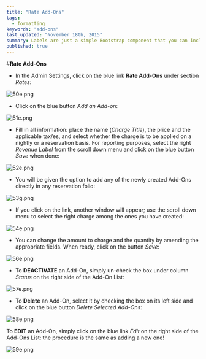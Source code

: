 ```yaml
---
title: "Rate Add-Ons"
tags: 
  - formatting
keywords: "add-ons"
last_updated: "November 18th, 2015"
summary: Labels are just a simple Bootstrap component that you can include in your pages as needed. They represent one of many Bootstrap options you can include in your theme.
published: true
---
```




 

#**Rate Add-Ons**  


 - In the Admin Settings, click on the blue link **Rate Add-Ons** under section _Rates_:  

![50e.png]({{site.baseurl}}/images/50e.png)



 - Click on the blue button _Add an Add-on_:  
 
![51e.png]({{site.baseurl}}/images/51e.png)

 
 - Fill in all information: place the name (_Charge Title_), the price and the applicable tax/es, and select whether the charge is to be applied on a nightly or a reservation basis. For reporting purposes, select the right _Revenue Label_ from the scroll down menu and click on the blue button _Save_ when done:  
 

![52e.png]({{site.baseurl}}/images/52e.png)



 - You will be given the option to add any of the newly created Add-Ons directly in any reservation folio:  
 
![53g.png]({{site.baseurl}}/images/53g.png)



 
 - If you click on the link, another window will appear; use the scroll down menu to select the right charge among the ones you have created: 

![54e.png]({{site.baseurl}}/images/54e.png)




- You can change the amount to charge and the quantity by amending the appropriate fields. When ready, click on the button _Save_: 

![56e.png]({{site.baseurl}}/images/56e.png)



- To **DEACTIVATE** an Add-On, simply un-check the box under column _Status_ on the right side of the Add-On List:  

![57e.png]({{site.baseurl}}/images/57e.png)



 - To **Delete** an Add-On, select it by checking the box on its left side and click on the blue button _Delete Selected Add-Ons_:  

![58e.png]({{site.baseurl}}/images/58e.png)



To **EDIT** an Add-On, simply click on the blue link _Edit_ on the right side of the Add-Ons List: the procedure is the same as adding a new one!  

![59e.png]({{site.baseurl}}/images/59e.png)

